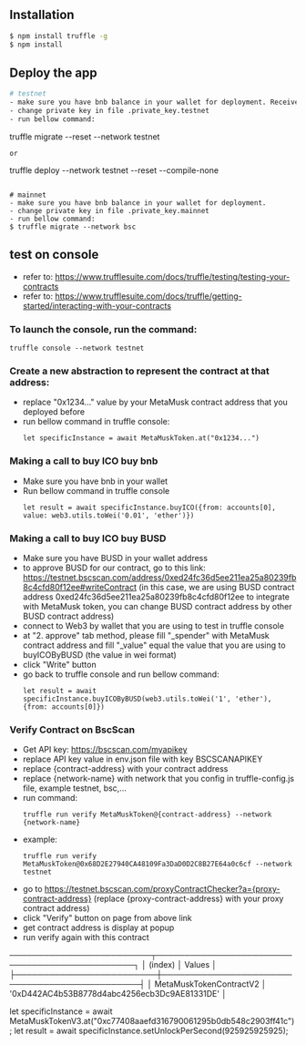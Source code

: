 ## Installation

```bash
$ npm install truffle -g
$ npm install
```

## Deploy the app

```bash
# testnet
- make sure you have bnb balance in your wallet for deployment. Receive test bnb value from page: https://testnet.binance.org/faucet-smart
- change private key in file .private_key.testnet
- run bellow command:
  ```
  truffle migrate --reset --network testnet
  ```
  or
  ```
  truffle deploy --network testnet --reset --compile-none
  ```
  
# mainnet
- make sure you have bnb balance in your wallet for deployment.
- change private key in file .private_key.mainnet
- run bellow command:
$ truffle migrate --network bsc
```

## test on console
- refer to: https://www.trufflesuite.com/docs/truffle/testing/testing-your-contracts
- refer to: https://www.trufflesuite.com/docs/truffle/getting-started/interacting-with-your-contracts
### To launch the console, run the command:
  ```
  truffle console --network testnet
  ```
### Create a new abstraction to represent the contract at that address:
- replace "0x1234..." value by your MetaMusk contract address that you deployed before
- run bellow command in truffle console: 
  ```
  let specificInstance = await MetaMuskToken.at("0x1234...")
  ```
### Making a call to buy ICO buy bnb
- Make sure you have bnb in your wallet 
- Run bellow command in truffle console
  ```
  let result = await specificInstance.buyICO({from: accounts[0], value: web3.utils.toWei('0.01', 'ether')})
  ```
### Making a call to buy ICO buy BUSD
- Make sure you have BUSD in your wallet address
- to approve BUSD for our contract, go to this link: https://testnet.bscscan.com/address/0xed24fc36d5ee211ea25a80239fb8c4cfd80f12ee#writeContract (in this case, we are using BUSD contract address 0xed24fc36d5ee211ea25a80239fb8c4cfd80f12ee to integrate with MetaMusk token, you can change BUSD contract address by other BUSD contract address)
- connect to Web3 by wallet that you are using to test in truffle console
- at "2. approve" tab method, please fill "_spender" with MetaMusk contract address and fill "_value" equal the value that you are using to buyICOByBUSD (the value in wei format)
- click "Write" button
- go back to truffle console and run bellow command:
  ```
  let result = await specificInstance.buyICOByBUSD(web3.utils.toWei('1', 'ether'), {from: accounts[0]})
  ```

### Verify Contract on BscScan
- Get API key: https://bscscan.com/myapikey
- replace API key value in env.json file with key BSCSCANAPIKEY
- replace {contract-address} with your contract address
- replace {network-name} with network that you config in truffle-config.js file, example testnet, bsc,...
- run command:
  ```
  truffle run verify MetaMuskToken@{contract-address} --network {network-name}
  ```
- example:
  ```
  truffle run verify MetaMuskToken@0x68D2E27940CA48109Fa3DaD0D2C8B27E64a0c6cf --network testnet
  ```
- go to https://testnet.bscscan.com/proxyContractChecker?a={proxy-contract-address} (replace {proxy-contract-address} with your proxy contract address)
- click "Verify" button on page from above link
- get contract address is display at popup
- run verify again with this contract

─────────────────────────┬──────────────────────────────────────────────┐
│         (index)         │                    Values                    │
├─────────────────────────┼──────────────────────────────────────────────┤
│ MetaMuskTokenContractV2 │ '0xD442AC4b53B8778d4abc4256ecb3Dc9AE81331DE' │

let specificInstance = await MetaMuskTokenV3.at("0xc77408aaefd316790061295b0db548c2903ff41c");
let result = await specificInstance.setUnlockPerSecond(925925925925);
